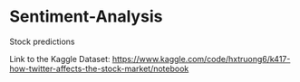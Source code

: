 # Sentiment-Analysis
Stock predictions

Link to the Kaggle Dataset: https://www.kaggle.com/code/hxtruong6/k417-how-twitter-affects-the-stock-market/notebook
